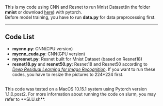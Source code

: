 This is my code using CNN and Resnet to run Mnist Dataset(in the folder **mnist** or download [here](http://yann.lecun.com/exdb/mnist/)) with pytorch. <br> 
Before model training, you have to run **data.py** for data preprocessing first.

-------------------------
Code List
-------
* **mycnn.py**: CNN(CPU version)<br>
* **mycnn_cuda.py**: CNN(GPU version)<br>
* **myresnet.py**: Resnet built for Mnist Dataset (based on Resnet18)<br>
* **resnet18.py** and **resnet50.py**: Resnet18 and Resnet50 according to [*Deep Residual Learning for Image Recognition*](https://arxiv.org/abs/1512.03385). If you want to run these codes, you have to resize the pictures to 224*224 first.<br>
<br>
This code was tested on a MacOS 10.15.1 system using Pytorch version 1.1.0.post2.
For more information about running the code on slurm, you may refer to **SLU.sh**.
